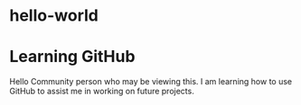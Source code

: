 # hello-world
Learning GitHub
===============

Hello Community person who may be viewing this.
I am learning how to use GitHub to assist me in working on future projects.
